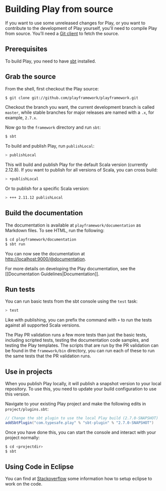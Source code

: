 <!--- Copyright (C) 2009-2019 Lightbend Inc. <https://www.lightbend.com> -->
# Building Play from source

If you want to use some unreleased changes for Play, or you want to contribute to the development of Play yourself, you'll need to compile Play from source. You’ll need a [Git client](https://git-scm.com/) to fetch the source.

## Prerequisites

To build Play, you need to have [sbt](https://www.scala-sbt.org/) installed.

## Grab the source

From the shell, first checkout the Play source:

```bash
$ git clone git://github.com/playframework/playframework.git
```

Checkout the branch you want, the current development branch is called `master`, while stable branches for major releases are named with a `.x`, for example, `2.7.x`.

Now go to the `framework` directory and run `sbt`:

```bash
$ sbt
```

To build and publish Play, run `publishLocal`:

```bash
> publishLocal
```

This will build and publish Play for the default Scala version (currently 2.12.8). If you want to publish for all versions of Scala, you can cross build:

```bash
> +publishLocal
```

Or to publish for a specific Scala version:

```bash
> +++ 2.11.12 publishLocal
```

## Build the documentation

The documentation is available at `playframework/documentation` as Markdown files. To see HTML, run the following:

```bash
$ cd playframework/documentation
$ sbt run
```

You can now see the documentation at <http://localhost:9000/@documentation>.

For more details on developing the Play documentation, see the [[Documentation Guidelines|Documentation]].

## Run tests

You can run basic tests from the sbt console using the `test` task:

```bash
> test
```

Like with publishing, you can prefix the command with `+` to run the tests against all supported Scala versions.

The Play PR validation runs a few more tests than just the basic tests, including scripted tests, testing the documentation code samples, and testing the Play templates.  The scripts that are run by the PR validation can be found in the `framework/bin` directory, you can run each of these to run the same tests that the PR validation runs.

## Use in projects

When you publish Play locally, it will publish a snapshot version to your local repository.  To use this, you need to update your build configuration to use this version.

Navigate to your existing Play project and make the following edits in `project/plugins.sbt`:

```scala
// Change the sbt plugin to use the local Play build (2.7.0-SNAPSHOT)
addSbtPlugin("com.typesafe.play" % "sbt-plugin" % "2.7.0-SNAPSHOT")
```

Once you have done this, you can start the console and interact with your project normally:

```bash
$ cd <projectdir>
$ sbt
```

## Using Code in Eclipse

You can find at [Stackoverflow](https://stackoverflow.com/questions/10053201/how-to-setup-eclipse-ide-work-on-the-playframework-2-0/10055419#10055419) some information how to setup eclipse to work on the code.
